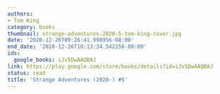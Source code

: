 ```yaml
---
authors:
- Tom King
category: books
thumbnail: strange-adventures-2020-5-tom-king-cover.jpg
date: '2020-12-26T09:26:41.998956-08:00'
end_date: '2020-12-26T10:13:34.542256-08:00'
ids:
  google_books: iJv5DwAAQBAJ
link: https://play.google.com/store/books/details?id=iJv5DwAAQBAJ
status: read
title: 'Strange Adventures (2020-) #5'
---
```

